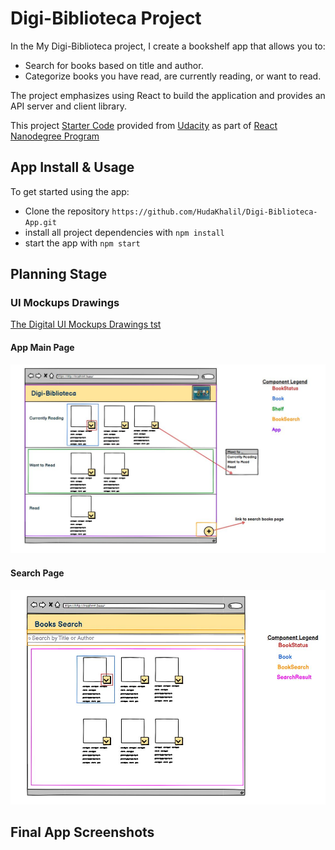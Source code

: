 # Digi-Biblioteca Project

In the My Digi-Biblioteca project, I create a bookshelf app that allows you to:

* Search for books based on title and author.
* Categorize books you have read, are currently reading, or want to read.

The project emphasizes using React to build the application and provides an API server and client library.

This project [Starter Code](https://github.com/udacity/reactnd-project-myreads-starter) provided from [Udacity](https://www.udacity.com/) as part of [React Nanodegree Program](https://www.udacity.com/course/react-nanodegree--nd019)

## App Install & Usage

To get started using the app:

* Clone the repository `https://github.com/HudaKhalil/Digi-Biblioteca-App.git`
* install all project dependencies with `npm install`
* start the app with `npm start`

## Planning Stage

### UI Mockups Drawings

[The Digital UI Mockups Drawings tst](https://balsamiq.cloud/syydoh/p3jwc17/?target=_blank)

#### App Main Page

![App Break Each View Into a Hierarchy of Components ](https://github.com/HudaKhalil/Digi-Biblioteca-App/blob/master/src/icons/app_ui_01.JPG)

#### Search Page

![Search Page Break Each View Into a Hierarchy of Components ](https://github.com/HudaKhalil/Digi-Biblioteca-App/blob/master/src/icons/app_ui_02.JPG)

## Final App Screenshots

